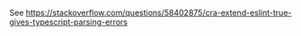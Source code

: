 See https://stackoverflow.com/questions/58402875/cra-extend-eslint-true-gives-typescript-parsing-errors
